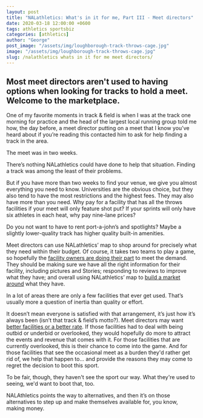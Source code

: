 ```yaml
---
layout: post
title: "NALathletics: What's in it for me, Part III - Meet directors"
date: 2020-03-18 12:00:00 +0600
tags: athletics sportsbiz
categories: [athletics]
author: "George"
post_image: "/assets/img/loughborough-track-throws-cage.jpg"
image: "/assets/img/loughborough-track-throws-cage.jpg"
slug: /nalathletics whats in it for me meet directors/
---
```

<h2>Most meet directors aren't used to having options when looking for tracks to hold a meet. Welcome to the marketplace.</h2>

One of my favorite moments in track & field is when I was at the track one morning for practice and the head of the largest local running group told me how, the day before, a meet director putting on a meet that I know you’ve heard about if you’re reading this contacted him to ask for help finding a track in the area. 

The meet was in two weeks.

There’s nothing NALathletics could have done to help that situation. Finding a track was among the least of their problems. 

But if you have more than two weeks to find your venue, we give you almost everything you need to know. Universities are the obvious choice, but they also tend to have the most restrictions and the highest fees. They may also have more than you need. Why pay for a facility that has all the throws facilities if your meet will only feature shot put? If your sprints will only have six athletes in each heat, why pay nine-lane prices? 

Do you not want to have to rent port-a-john’s and spotlights? Maybe a slightly lower-quality track has higher quality built-in amenities.

Meet directors can use NALathletics’ map to shop around for precisely what they need within their budget. Of course, it takes two teams to play a game, so hopefully the <a href="http://nalathletics.com/blog/2020/03/18/whats-in-it-for-me-coaches">facility owners are doing their part</a> to meet the demand. They should be making sure we have all the right information for their facility, including pictures and Stories; responding to reviews to improve what they have; and overall using NALathletics’ map to <a href="https://www2.deloitte.com/us/en/pages/technology-media-and-telecommunications/articles/sports-business-trends-disruption.html">build a market around</a> what they have. 

In a lot of areas there are only a few facilities that ever get used. That’s usually more a question of inertia than quality or effort. 

It doesn’t mean everyone is satisfied with that arrangement, it’s just how it’s always been (isn’t that track & field’s motto?). Meet directors may want <a href="http://nalathletics.com/blog/2020/03/18/airbnb-athletics-who-needs-it">better facilities or a better rate</a>. If those facilities had to deal with being outbid or underbid or overlooked, they would hopefully do more to attract the events and revenue that comes with it. For those facilities that are currently overlooked, this is their chance to come into the game. And for those facilities that see the occasional meet as a burden they'd rather get rid of, we help that happen to... and provide the reasons they may come to regret the decision to boot this sport.

To be fair, though, they haven't see the sport our way. What they're used to seeing, we'd want to boot that, too.

NALAthletics points the way to alternatives, and then it’s on those alternatives to step up and make themselves available for, you know, making money.  
